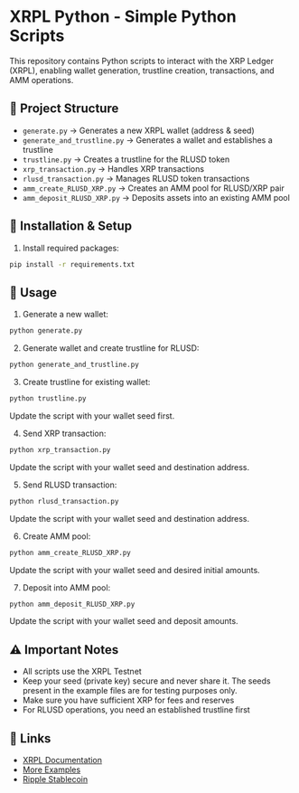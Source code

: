 # XRPL Python - Simple Python Scripts

This repository contains Python scripts to interact with the XRP Ledger (XRPL), enabling wallet generation, trustline creation, transactions, and AMM operations.

## 📁 Project Structure

- `generate.py` → Generates a new XRPL wallet (address & seed)
- `generate_and_trustline.py` → Generates a wallet and establishes a trustline
- `trustline.py` → Creates a trustline for the RLUSD token
- `xrp_transaction.py` → Handles XRP transactions
- `rlusd_transaction.py` → Manages RLUSD token transactions
- `amm_create_RLUSD_XRP.py` → Creates an AMM pool for RLUSD/XRP pair
- `amm_deposit_RLUSD_XRP.py` → Deposits assets into an existing AMM pool

## 🔧 Installation & Setup

1. Install required packages:
```bash
pip install -r requirements.txt
```

## 📝 Usage

1. Generate a new wallet:
```bash
python generate.py
```

2. Generate wallet and create trustline for RLUSD:
```bash
python generate_and_trustline.py
```

3. Create trustline for existing wallet:
```bash
python trustline.py
```
Update the script with your wallet seed first.

4. Send XRP transaction:
```bash
python xrp_transaction.py
```
Update the script with your wallet seed and destination address.

5. Send RLUSD transaction:
```bash
python rlusd_transaction.py
```
Update the script with your wallet seed and destination address.

6. Create AMM pool:
```bash
python amm_create_RLUSD_XRP.py
```
Update the script with your wallet seed and desired initial amounts.

7. Deposit into AMM pool:
```bash
python amm_deposit_RLUSD_XRP.py
```
Update the script with your wallet seed and deposit amounts.

## ⚠️ Important Notes

- All scripts use the XRPL Testnet
- Keep your seed (private key) secure and never share it. The seeds present in the example files are for testing purposes only.  
- Make sure you have sufficient XRP for fees and reserves
- For RLUSD operations, you need an established trustline first

## 🔗 Links

- [XRPL Documentation](https://xrpl.org/)
- [More Examples](https://docs.xrpl-commons.org/)
- [Ripple Stablecoin](https://ripple.com/solutions/stablecoin/)